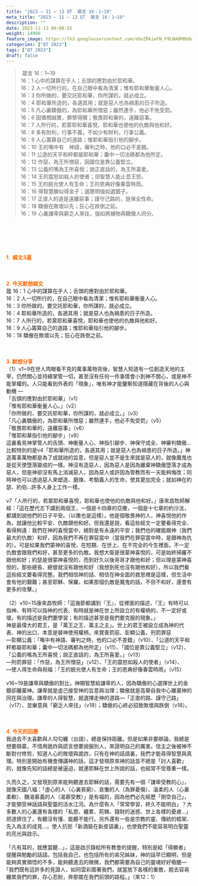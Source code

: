 ```yaml
---
title: "2023 – 11 – 13 QT  箴言 16：1~19"
meta_title: "2023 – 11 – 13 QT  箴言 16：1~19"
description: ""
date: 2023-11-13 00:00:55
weight: 14986
feature_image: https://lh3.googleusercontent.com/ehoZRkiwYN_F9LNA8M068AYxt73EavCZno-PD1cJRuf5BbSkQVUWr3gNEbt5kSs28Pb_Elg17kSrtf9ybWvojWoMV6I4tPM3vGRGDq6GkKkPdL2Gut4QAIw4-uykKUAtNiKgQKntvsU=w800
categories: ["QT 2023"]
tags: ["QT 2023"]
draft: false
---
```


<blockquote> 箴言 16：1~19<br />
16：1 心中的謀算在乎人；舌頭的應對由於耶和華。<br />
16：2 人一切所行的，在自己眼中看為清潔；惟有耶和華衡量人心。<br />
16：3 你所做的，要交託耶和華，你所謀的，就必成立。<br />
16：4 耶和華所造的，各適其用；就是惡人也為禍患的日子所造。<br />
16：5 凡心裏驕傲的，為耶和華所憎惡；雖然連手，他必不免受罰。<br />
16：6 因憐憫誠實，罪孽得贖；敬畏耶和華的，遠離惡事。<br />
16：7 人所行的，若蒙耶和華喜悅，耶和華也使他的仇敵與他和好。<br />
16：8 多有財利，行事不義，不如少有財利，行事公義。<br />
16：9 人心籌算自己的道路；惟耶和華指引他的腳步。<br />
16：10 王的嘴中有　神語，審判之時，他的口必不差錯。<br />
16：11 公道的天平和秤都屬耶和華；囊中一切法碼都為他所定。<br />
16：12 作惡，為王所憎惡，因國位是靠公義堅立。<br />
16：13 公義的嘴為王所喜悅；說正直話的，為王所喜愛。<br />
16：14 王的震怒如殺人的使者；但智慧人能止息王怒。<br />
16：15 王的臉光使人有生命；王的恩典好像春雲時雨。<br />
16：16 得智慧勝似得金子；選聰明強如選銀子。<br />
16：17 正直人的道是遠離惡事；謹守己路的，是保全性命。<br />
16：18 驕傲在敗壞以先；狂心在跌倒之前。<br />
16：19 心裏謙卑與窮乏人來往，強如將擄物與驕傲人同分。</blockquote><br />
&nbsp;<br />
<br />
&nbsp;<br />
<br />
<span style="color: #ff6600;"><strong>1.  經文3遍</strong></span><br />
<br />
&nbsp;<br />
<br />
<span style="color: #ff6600;"><strong>2. 今天默想經文<br />
</strong></span>箴 16：1 心中的謀算在乎人；舌頭的應對由於耶和華。<br />
16：2 人一切所行的，在自己眼中看為清潔；惟有耶和華衡量人心。<br />
16：3 你所做的，要交託耶和華，你所謀的，就必成立。<br />
16：4 耶和華所造的，各適其用；就是惡人也為禍患的日子所造。<br />
16：7 人所行的，若蒙耶和華喜悅，耶和華也使他的仇敵與他和好。<br />
16：9 人心籌算自己的道路；惟耶和華指引他的腳步。<br />
16：18 驕傲在敗壞以先；狂心在跌倒之前。<br />
<br />
&nbsp;<br />
<br />
<strong><span style="color: #ff6600;">3. 默想分享<br />
</span></strong>（1）v1~9在世人肉眼看不見的萬事萬物背後，智慧人知道有一位創造天地的主宰，仍然關心並持續掌管一切，甚至沒有任何一件事情會小到神不關心，或是神不能掌權的。人只能看到外表的「現象」，唯有神才能鑒察知道隱藏在背後的人心與動機 —<br />
「舌頭的應對由於耶和華」（v1）<br />
「惟有耶和華衡量人心。」（v2）<br />
「你所做的，要交託耶和華，你所謀的，就必成立。」（v3）<br />
「凡心裏驕傲的，為耶和華所憎惡；雖然連手，他必不免受罰」（v5）<br />
「敬畏耶和華的，遠離惡事」（v6）<br />
「惟耶和華指引他的腳步」（v9）<br />
這裏看見神掌管人的舌頭、神衡量人心、神指引腳步、神保守成全、神審判驕傲…比較特別的是v4「耶和華所造的，各適其用；就是惡人也為禍患的日子所造。」神造萬事萬物都是為了成就祂的旨意，但是惡人並不是生來就是惡人的，就像魔鬼也是從天使墮落變成的一樣。神沒有造惡人，因為惡人是因為離棄神驕傲墮落才成為惡人，但是神卻沒有馬上消滅惡人，因為惡人或許因為管教而有一天能夠悔改；同時神也可以透過惡人來塑造、磨煉、考驗義人的生命，使其更加完全；就如神在約瑟、約伯…許多人身上工作一樣。<br />
<br />
v7「人所行的，若蒙耶和華喜悅，耶和華也使他的仇敵與他和好。」康來昌牧師解經：「這在歷代志下講到兩個王，一個是十四章的亞撒，一個是十七章的約沙法，都講到說他們的日子平安。（以撒也是這樣）。他是個敬畏神的人，神喜悅他的作為，就讓他比較平安、仇敵跟他和好。但我還是說，看這些經文一定要看得完全、看得夠遠：我們在神的喜悅當中，絕對是有永遠的平安；我們也的確能跟神（我們最大的仇敵）和好，因為我們不再在罪惡當中（當我們在罪惡當中時，是跟神為仇的）。可是如果我們蒙神的喜悅，在短期、在世上、在不完全的今生裡面，不一定仇敵會跟我們和好，甚至更多的仇敵。我想大衛是很蒙神喜悅的，可是始終掃羅不跟他和好；約瑟是很蒙神喜悅的，而到好久以後哥哥才跟他和好；但以理是蒙神喜悅的，那些總長、總督就沒有跟他和好（我想到死也沒有跟他和好），所以我們看這些經文要看得完整。我們相信神的話、相信在神全面的救恩裡是這樣，但生活中會有他的艱難；甚至耶穌、保羅，如果那個仇敵是魔鬼的話，不但不和好，還會有更多的攻擊。」<br />
<br />
（2）v10~15康來昌牧師：「這幾節都講到『王』，從裡面的描述，『王』有時可以指神、有時可以指神的代表、有時就是神在世上所設立的有權柄的，不一定好或壞。有的描述是我們要學習；有的描述甚至是我們要克服的現象。」<br />
神是最偉大的君王，是「萬王之王、萬主之主」。世上的君王被設立成為神的代表、神的出口，本意是替神使用權柄，來賞善罰惡、彰顯公義，刑罰罪惡<br />
—彰顯公義：「嘴中有神語、審判之時，他的口必不差錯」（v10）、「公道的天平和秤都屬耶和華；囊中一切法碼都為他所定」（v11）、「國位是靠公義堅立」（v12）、「公義的嘴為王所喜悅；說正直話的，為王所喜愛。」（v13）<br />
—刑罰罪惡：「作惡，為王所憎惡」（v12）、「王的震怒如殺人的使者」（v14）、<br />
—使人得生命與祝福：「王的臉光使人有生命；王的恩典好像春雲時雨」（v15）<br />
<br />
v16~19是謙卑與驕傲的對比，神賜智慧給謙卑的人，因為驕傲的心選擇世上的金銀卻離棄神。謙卑就是虛己接受神的旨意與治理；驕傲就是高舉自我中心離棄神的同在與治理。謙卑的人得智慧，就選擇走神的道路—「正直的路、謹守己路」（v17）、並樂意與「窮乏人來往」（v19）；驕傲的心終必招致敗壞與跌倒（v18）。<br />
<br />
<strong><span style="color: #ff6600;"> </span></strong><br />
<br />
<strong style="font-size: inherit;"><span style="color: #ff6600;">4. 今天的回應<br />
</span></strong>我過去不太喜歡與人勾勾纏（台語），總是保持距離。但是如果非要辯論，我總是想要辯贏，不惜用詭詐與謊言想要說服別人，來證明自己的厲害。信主之後被神不斷對付修剪，知道人心的敗壞與詭詐，只有在神的話語裏，我們才能尋得智慧與真理。特別是開始有機會傳講神的話，這才發現原來神的話並不總是「討人喜歡」的，就像先知的話總是被逼迫，就連耶穌在世上所說的話，也經常不受尊重一樣。<br />
<br />
久而久之，又發現到原來能夠聽進去耶穌的話，需要先有一個「謙卑受教的心」，就像天國八福：「虛心的人（心裏貧窮）、哀慟的人（為罪憂傷）、溫柔的人（心裏柔軟）、饑渴慕義的人（渴慕受教）」是有福的，因為他們必先經歷「倒空自己」，才能領受神話語與聖靈的活水江河。為什麼有人「常常學習，終久不能明白」？大多數人的心裏還有各樣的「私慾、纏累、荊棘、錢財的迷惑、世上各樣的憂慮…」把道擠住了，有聽沒有懂、能聽不能行。另外還有一些是宗教的靈、傳統的框架、先入為主的成見…，使人抗拒「新酒裝在新皮袋裏」，也使我們不能容易明白聖靈的亮光與啟示。<br />
<br />
「凡有耳的，就應當聽…」，這是啟示錄給所有教會的提醒，特別是給「得勝者」提醒與勉勵的話語。包括我自己，也包括所有的弟兄姊妹，神的話早已顯明，但是能夠真實領悟的不多，能夠聽進去的微微，我們都需要為自己的靈魂好好儆醒—｢我們既有這許多的見證人，如同雲彩圍著我們，就當放下各樣的重擔，脫去容易纏累我們的罪，存心忍耐，奔那擺在我們前頭的路程。｣（來12：1）<br />
<br />
&nbsp;<br />
<br />
<audio style="display: none;" controls="controls"></audio><br />
<br />
<audio style="display: none;" controls="controls"></audio><br />
<br />
<audio style="display: none;" controls="controls"></audio><br />
<br />
<audio style="display: none;" controls="controls"></audio><br />
<br />
<audio style="display: none;" controls="controls"></audio>
        